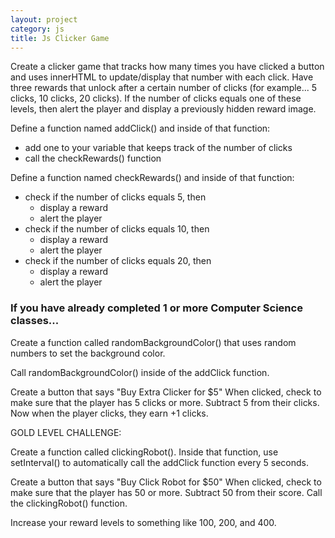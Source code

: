 ```yaml
---
layout: project
category: js
title: Js Clicker Game
---
```

Create a clicker game that tracks how many times you have clicked a button and uses innerHTML to update/display that number with each click. Have three rewards that unlock after a certain number of clicks (for example... 5 clicks, 10 clicks, 20 clicks). If the number of clicks equals one of these levels, then alert the player and display a previously hidden reward image.

Define a function named addClick() and inside of that function:

  - add one to your variable that keeps track of the number of clicks
  - call the checkRewards() function

Define a function named checkRewards() and inside of that function:

  - check if the number of clicks equals 5, then
      - display a reward
      - alert the player
  - check if the number of clicks equals 10, then
      - display a reward
      - alert the player
  - check if the number of clicks equals 20, then
      - display a reward
      - alert the player

### If you have already completed 1 or more Computer Science classes...

Create a function called randomBackgroundColor() that uses random numbers to set the background color.

Call randomBackgroundColor() inside of the addClick function.

Create a button that says "Buy Extra Clicker for $5"  When clicked, check to make sure that the player has 5 clicks or more. Subtract 5 from their clicks. Now when the player clicks, they earn +1 clicks.

GOLD LEVEL CHALLENGE:

Create a function called clickingRobot(). Inside that function, use setInterval() to automatically call the addClick function every 5 seconds.

Create a button that says "Buy Click Robot for $50"  When clicked, check to make sure that the player has 50 or more. Subtract 50 from their score. Call the clickingRobot() function.

Increase your reward levels to something like 100, 200, and 400.
